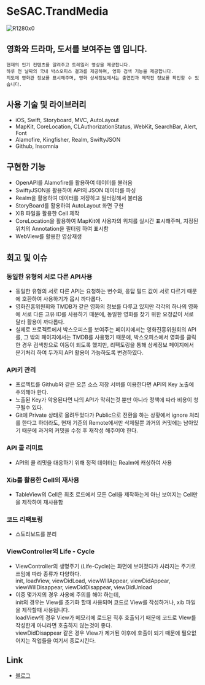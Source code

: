 # SeSAC.TrandMedia
![R1280x0](https://user-images.githubusercontent.com/83900106/157791688-944e01fb-49db-4587-9193-d790e3771943.png)
## 영화와 드라마, 도서를 보여주는 앱 입니다. 
    현재의 인기 컨텐츠를 알려주고 트레일러 영상을 제공합니다. 
    하루 전 날짜의 국내 박스오피스 결과를 제공하며, 영화 검색 기능을 제공합니다.
    지도에 영화관 정보를 표시해주며, 영화 상세정보에서는 출연진과 제작진 정보를 확인할 수 있습니다. 

## 사용 기술 및 라이브러리
  * iOS, Swift, Storyboard, MVC, AutoLayout
  * MapKit, CoreLocation, CLAuthorizationStatus, WebKit, SearchBar, Alert, Font
  * Alamofire, Kingfisher, Realm, SwiftyJSON
  * Github, Insomnia

## 구현한 기능
  * OpenAPI를 Alamofire를 활용하여 데이터를 불러옴
  * SwiftyJSON을 활용하여 API의 JSON 데이터를 파싱
  * Realm을 활용하여 데이터를 저장하고 필터링해서 불러옴
  * StoryBoard를 활용하여 AutoLayout 화면 구현
  * XIB 파일을 활용한 Cell 제작
  * CoreLocation을 활용하여 MapKit에 사용자의 위치를 실시간 표시해주며, 지정된 위치의 Annotation을 필터링 하여 표시함
  * WebView를 활용한 영상재생

## 회고 및 이슈
### 동일한 유형의 서로 다른 API사용
  * 동일한 유형의 서로 다른  API는 요청하는 변수와, 응답 필드 값이 서로 다르기 때문에 호환하여 사용하기가 몹시 까다롭다.
  * 영화진흥위원회와 TMDB가 같은 영화의 정보를 다루고 있지만 각각의 하나의 영화에 서로 다른 고유 ID를 사용하기 때문에, 동일한 영화를 찾기 위한 요청값이 서로 달라 활용이 까다롭다.
  * 실제로 프로젝트에서 박스오피스를 보여주는 페이지에서는 영화진흥위원회의 API를, 그 밖의 페이지에서는 TMDB를 사용했기 때문에, 박스오피스에서 영화를 클릭한 경우 검색창으로 이동이 되도록 했지만, 리팩토링을 통해 상세정보 페이지에서 분기처리 하여 두가지 API 활용이 가능하도록 변경하였다.

### API키 관리
  * 프로젝트를 Github와 같은 오픈 소스 저장 서버를 이용한다면 API의 Key 노출에 주의해야 한다.
  * 노출된 Key가 악용된다면 나의 API가 막히는것 뿐만 아니라 정책에 따라 비용이 청구될수 있다.
  * Git에 Private 상태로 올려두었다가 Public으로 전환을 하는 상황에서 ignore 처리를 한다고 하더라도, 현재 기준의 Remote에서만 삭제될뿐 과거의 커밋에는 남아있기 때문에 과거의 커밋을 수정 후 재작성 해주어야 한다.

### API 콜 리미트
  * API의 콜 리밋을 대응하기 위해 정적 데이터는 Realm에 캐싱하여 사용

### Xib를 활용한 Cell의 재사용
  * TableView의 Cell은 최초 로드에서 모든 Cell을 제작하는게 아닌 보여지는 Cell만을 제작하여 재사용함

### 코드 리팩토링
   * 스토리보드를 분리

 ### ViewController의 Life - Cycle
  * ViewController의 생명주기 (Life-Cycle)는 화면에 보여졌다가 사라지는 주기로 쓰임에 따라 종류가 다양하다.    
    init, loadView, viewDidLoad, viewWIllAppear, viewDidAppear, viewWillDisappear, viewDidDisappear, viewDidUnload
  * 이중 몇가지의 경우 사용에 주의를 해야 하는데,   
     init의 경우는 View를 초기화 할때 사용되며 코드로 View를 작성하거나, xib 파일을 제작할때 사용됩니다.    
     loadView의 경우 View가 메모리에 로드된 직후 호출되기 때문에 코드로 VIew를 작성한게 아니라면 호출하지 않는것이 좋다.    
     viewDidDisappear 같은 경우 View가 제거된 이후에 호출이 되기 때문에 필요없어지는 작업들을 여기서 종료시킨다.    

## Link
* [블로그](https://teiresias.tistory.com/10?category=926122)
